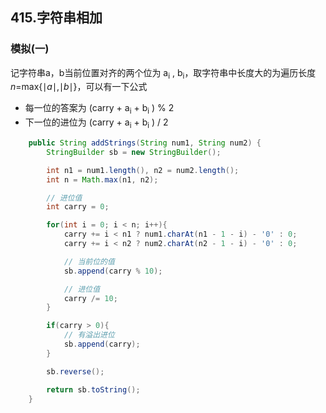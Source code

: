 ## 415.字符串相加

### 模拟(一)

记字符串a，b当前位置对齐的两个位为 a<sub>i</sub> , b<sub>i</sub>，取字符串中长度大的为遍历长度*n*=max{∣*a*∣,∣*b*∣}，可以有一下公式

- 每一位的答案为 (carry + a<sub>i</sub> + b<sub>i</sub> ) % 2
- 下一位的进位为 (carry + a<sub>i</sub> + b<sub>i</sub> ) / 2

```java
    public String addStrings(String num1, String num2) {
        StringBuilder sb = new StringBuilder();

        int n1 = num1.length(), n2 = num2.length();
        int n = Math.max(n1, n2);

        // 进位值
        int carry = 0;

        for(int i = 0; i < n; i++){
            carry += i < n1 ? num1.charAt(n1 - 1 - i) - '0' : 0;
            carry += i < n2 ? num2.charAt(n2 - 1 - i) - '0' : 0;

            // 当前位的值
            sb.append(carry % 10);

            // 进位值
            carry /= 10;
        }

        if(carry > 0){
            // 有溢出进位
            sb.append(carry);
        }

        sb.reverse();

        return sb.toString();
    }
```



